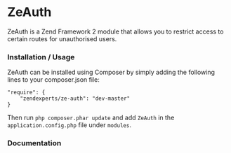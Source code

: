 ZeAuth
====
ZeAuth is a Zend Framework 2 module that allows you to restrict access to certain routes for unauthorised users.

### Installation / Usage

ZeAuth can be installed using Composer by simply adding the following lines to your composer.json file:

    "require": {
        "zendexperts/ze-auth": "dev-master"
    }
    
Then run `php composer.phar update` and add `ZeAuth` in the `application.config.php` file under `modules`.

### Documentation

